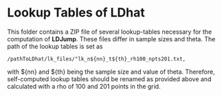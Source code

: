 # Lookup Tables of LDhat

This folder contains a ZIP file of several lookup-tables necessary for the computation of **LDJump**. 
These files differ in sample sizes and theta. The path of the lookup tables is set as 

    /pathToLDhat/lk_files/"lk_n${nn}_t${th}_rh100_npts201.txt,
    
with ${nn} and ${th} being the sample size and value of theta. Therefore, self-computed lookup tables should be renamed as provided above and calculated with a rho of 100 and 201 points in the grid. 

